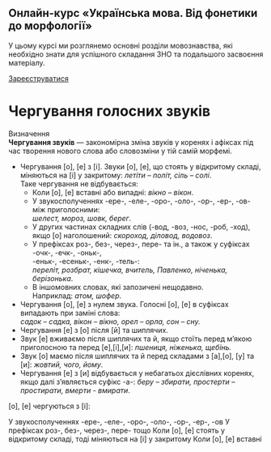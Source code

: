 <div class="banner">
  <h2 class="course">Онлайн-курс «Українська мова. Від фонетики до морфології»</h2>
  <p class="course-description">
     У цьому курсі ми розглянемо основні розділи мовознавства, які необхідно знати для успішного складання ЗНО та подальшого засвоєння матеріалу.<br>
  </p>
    <div class="button-wrapper">
        <a class="registration-button" target="_blank" href="http://bit.ly/2zuYUGS">Зареєструватися</a>
    </div>   
</div>


# Чергування голосних звуків

<div class="eoz-wrap">
<span class="eoz">Визначення</span>
<div class="eoz-text">
<b>Чергування звукiв</b> — закономiрна змiна звукiв у коренях i афiксах пiд час творення нового слова або словозмiни у тiй самiй морфемi.
</div>
</div>

* Чергування [<span class="p1">о</span>], [<span class="p1">е</span>] з [<span class="p1">i</span>]. Звуки [<span class="p1">о</span>], [<span class="p1">е</span>], що стоять у вiдкритому складi, мiняються на [<span class="p1">i</span>] у закритому: *летiти – полiт, сiль – солi*.<br>
Таке чергування не вiдбувається:
    * Коли [<span class="p1">о</span>], [<span class="p1">е</span>] вставнi або випаднi: *вiкно – вiкон*.
    * У звукосполученнях <span class="p1">-ере-</span>, <span class="p1">-еле-</span>, <span class="p1">-оро-</span>, <span class="p1">-оло-</span>, <span class="p1">-ор-</span>, <span class="p1">-ер-</span>, <span class="p1">-ов-</span> мiж приголосними:<br>*шелест, мороз, шовк, берег*.
    * У других частинах складних слiв (<span class="p1">-вод</span>, <span class="p1">-воз</span>, <span class="p1">-нос</span>, <span class="p1">-роб</span>, <span class="p1">-ход</span>), якщо [<span class="p1">о</span>] наголошений: *скороход, дiловод, водовоз*.
    * У префiксах <span class="p1">роз-</span>, <span class="p1">без-</span>, <span class="p1">через-</span>, <span class="p1">пере-</span> та iн., а також у суфiксах <span class="p1">-очк-</span>, <span class="p1">-ечк-</span>, <span class="p1">-оньк-</span>,<br> <span class="p1">-еньк-</span>, <span class="p1">-есеньк-</span>, <span class="p1">-енк-</span>, <span class="p1">-тель-</span>:<br>*перелiт, розбрат, кiшечка, вчитель, Павленко, нiченька, берiзонька*.
    * В iншомовних словах, якi запозиченi нещодавно.<br>
Наприклад: *атом, шофер*.
* Чергування [<span class="p1">о</span>], [<span class="p1">е</span>] з нулем звука. Голоснi [<span class="p1">о</span>], [<span class="p1">е</span>] в суфiксах випадають при замiнi слова:<br><i>садок – садка, вiкон – вiкно, орел – орла, сон – сну.</i>
* Чергування [<span class="p1">е</span>] з [<span class="p1">о</span>] пiсля [<span class="p1">й</span>] та шиплячих.
 * Звук [<span class="p1">е</span>] вживаємо пiсля шиплячих та <span class="p1">й</span>, якщо стоїть перед м’якою приголосною та перед [<span class="p1">е</span>],[<span class="p1">i</span>],[<span class="p1">и</span>]: <i>пшениця, нiженька, щебiнь.</i>
 * Звук [<span class="p1">о</span>] маємо пiсля шиплячих та <span class="p1">й</span> перед складами з [<span class="p1">а</span>],[<span class="p1">о</span>], [<span class="p1">у</span>] та [<span class="p1">и</span>]: *жовтий, чого, йому*.
* Чергування [<span class="p1">е</span>] з [<span class="p1">и</span>] вiдбувається у небагатьох дiєслiвних коренях, якщо далi з’являється суфiкс <span class="p1">-а-</span>: *беру – збирати, простерти – простирати, вмерти - вмирати*.


<quiz correctLabel="correct" incorrectLabel="incorrect" checkLabel="check">
    <question text="">
        <p>[о], [е] чергуються з [і]:</p>
        <answer>У звукосполученнях -ере-, -еле-, -оро-, -оло-, -ор-, -ер-, -ов</answer>
        <answer>У префіксах роз-, без-, через-, пере- тощо</answer>
        <answer correct>Коли [о], [е] стоять у відкритому складі, тоді міняються на [і] у закритому</answer>
        <answer>Коли [о], [е] вставні</answer>
    </question>
</quiz>
